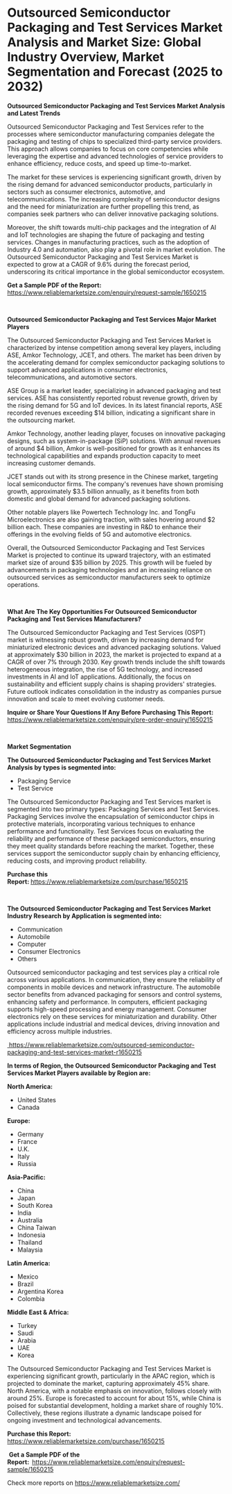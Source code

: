 <p><h1>Outsourced Semiconductor Packaging and Test Services Market Analysis and Market Size: Global Industry Overview, Market Segmentation and Forecast (2025 to 2032)</h1></p><p><strong>Outsourced Semiconductor Packaging and Test Services Market Analysis and Latest Trends</strong></p>
<p><p>Outsourced Semiconductor Packaging and Test Services refer to the processes where semiconductor manufacturing companies delegate the packaging and testing of chips to specialized third-party service providers. This approach allows companies to focus on core competencies while leveraging the expertise and advanced technologies of service providers to enhance efficiency, reduce costs, and speed up time-to-market.</p><p>The market for these services is experiencing significant growth, driven by the rising demand for advanced semiconductor products, particularly in sectors such as consumer electronics, automotive, and telecommunications. The increasing complexity of semiconductor designs and the need for miniaturization are further propelling this trend, as companies seek partners who can deliver innovative packaging solutions. </p><p>Moreover, the shift towards multi-chip packages and the integration of AI and IoT technologies are shaping the future of packaging and testing services. Changes in manufacturing practices, such as the adoption of Industry 4.0 and automation, also play a pivotal role in market evolution. The Outsourced Semiconductor Packaging and Test Services Market is expected to grow at a CAGR of 9.6% during the forecast period, underscoring its critical importance in the global semiconductor ecosystem.</p></p>
<p><strong>Get a Sample PDF of the Report:&nbsp;</strong> <a href="https://www.reliablemarketsize.com/enquiry/request-sample/1650215?utm_campaign=3045&utm_medium=2&utm_source=Github&utm_content=ia&utm_term=23032025&utm_id=outsourced-semiconductor-packaging-and-test-services">https://www.reliablemarketsize.com/enquiry/request-sample/1650215</a></p>
<p>&nbsp;</p>
<p><strong>Outsourced Semiconductor Packaging and Test Services Major Market Players</strong></p>
<p><p>The Outsourced Semiconductor Packaging and Test Services Market is characterized by intense competition among several key players, including ASE, Amkor Technology, JCET, and others. The market has been driven by the accelerating demand for complex semiconductor packaging solutions to support advanced applications in consumer electronics, telecommunications, and automotive sectors. </p><p>ASE Group is a market leader, specializing in advanced packaging and test services. ASE has consistently reported robust revenue growth, driven by the rising demand for 5G and IoT devices. In its latest financial reports, ASE recorded revenues exceeding $14 billion, indicating a significant share in the outsourcing market.</p><p>Amkor Technology, another leading player, focuses on innovative packaging designs, such as system-in-package (SiP) solutions. With annual revenues of around $4 billion, Amkor is well-positioned for growth as it enhances its technological capabilities and expands production capacity to meet increasing customer demands.</p><p>JCET stands out with its strong presence in the Chinese market, targeting local semiconductor firms. The company's revenues have shown promising growth, approximately $3.5 billion annually, as it benefits from both domestic and global demand for advanced packaging solutions.</p><p>Other notable players like Powertech Technology Inc. and TongFu Microelectronics are also gaining traction, with sales hovering around $2 billion each. These companies are investing in R&D to enhance their offerings in the evolving fields of 5G and automotive electronics.</p><p>Overall, the Outsourced Semiconductor Packaging and Test Services Market is projected to continue its upward trajectory, with an estimated market size of around $35 billion by 2025. This growth will be fueled by advancements in packaging technologies and an increasing reliance on outsourced services as semiconductor manufacturers seek to optimize operations.</p></p>
<p>&nbsp;</p>
<p><strong>What Are The Key Opportunities For Outsourced Semiconductor Packaging and Test Services Manufacturers?</strong></p>
<p><p>The Outsourced Semiconductor Packaging and Test Services (OSPT) market is witnessing robust growth, driven by increasing demand for miniaturized electronic devices and advanced packaging solutions. Valued at approximately $30 billion in 2023, the market is projected to expand at a CAGR of over 7% through 2030. Key growth trends include the shift towards heterogeneous integration, the rise of 5G technology, and increased investments in AI and IoT applications. Additionally, the focus on sustainability and efficient supply chains is shaping providers' strategies. Future outlook indicates consolidation in the industry as companies pursue innovation and scale to meet evolving customer needs.</p></p>
<p><strong>Inquire or Share Your Questions If Any Before Purchasing This Report:</strong> <a href="https://www.reliablemarketsize.com/enquiry/pre-order-enquiry/1650215?utm_campaign=3045&utm_medium=2&utm_source=Github&utm_content=ia&utm_term=23032025&utm_id=outsourced-semiconductor-packaging-and-test-services">https://www.reliablemarketsize.com/enquiry/pre-order-enquiry/1650215</a></p>
<p>&nbsp;</p>
<p><strong>Market Segmentation</strong></p>
<p><strong>The Outsourced Semiconductor Packaging and Test Services Market Analysis by types is segmented into:</strong></p>
<p><ul><li>Packaging Service</li><li>Test Service</li></ul></p>
<p><p>The Outsourced Semiconductor Packaging and Test Services market is segmented into two primary types: Packaging Services and Test Services. Packaging Services involve the encapsulation of semiconductor chips in protective materials, incorporating various techniques to enhance performance and functionality. Test Services focus on evaluating the reliability and performance of these packaged semiconductors, ensuring they meet quality standards before reaching the market. Together, these services support the semiconductor supply chain by enhancing efficiency, reducing costs, and improving product reliability.</p></p>
<p><strong>Purchase this Report:&nbsp;</strong><a href="https://www.reliablemarketsize.com/purchase/1650215?utm_campaign=3045&utm_medium=2&utm_source=Github&utm_content=ia&utm_term=23032025&utm_id=outsourced-semiconductor-packaging-and-test-services">https://www.reliablemarketsize.com/purchase/1650215</a></p>
<p>&nbsp;</p>
<p><strong>The Outsourced Semiconductor Packaging and Test Services Market Industry Research by Application is segmented into:</strong></p>
<p><ul><li>Communication</li><li>Automobile</li><li>Computer</li><li>Consumer Electronics</li><li>Others</li></ul></p>
<p><p>Outsourced semiconductor packaging and test services play a critical role across various applications. In communication, they ensure the reliability of components in mobile devices and network infrastructure. The automobile sector benefits from advanced packaging for sensors and control systems, enhancing safety and performance. In computers, efficient packaging supports high-speed processing and energy management. Consumer electronics rely on these services for miniaturization and durability. Other applications include industrial and medical devices, driving innovation and efficiency across multiple industries.</p></p>
<p><a href="https://www.reliablemarketsize.com/outsourced-semiconductor-packaging-and-test-services-market-r1650215?utm_campaign=3045&utm_medium=2&utm_source=Github&utm_content=ia&utm_term=23032025&utm_id=outsourced-semiconductor-packaging-and-test-services">&nbsp;https://www.reliablemarketsize.com/outsourced-semiconductor-packaging-and-test-services-market-r1650215</a></p>
<p><strong>In terms of Region, the Outsourced Semiconductor Packaging and Test Services Market Players available by Region are:</strong></p>
<p>
    <p> <strong> North America: </strong>
        <ul>
            <li>United States</li>
            <li>Canada</li>
        </ul>
        </p> 
    <p> <strong> Europe: </strong>
        <ul>
            <li>Germany</li>
            <li>France</li>
            <li>U.K.</li>
            <li>Italy</li>
            <li>Russia</li>
        </ul>
        </p> 
    <p> <strong> Asia-Pacific: </strong>
        <ul>
            <li>China</li>
            <li>Japan</li>
            <li>South Korea</li>
            <li>India</li>
            <li>Australia</li>
            <li>China Taiwan</li>
            <li>Indonesia</li>
            <li>Thailand</li>
            <li>Malaysia</li>
        </ul>
        </p> 
    <p> <strong> Latin America: </strong>
        <ul>
            <li>Mexico</li>
            <li>Brazil</li>
            <li>Argentina Korea</li>
            <li>Colombia</li>
        </ul>
        </p> 
    <p> <strong> Middle East & Africa: </strong>
        <ul>
            <li>Turkey</li>
            <li>Saudi</li>
            <li>Arabia</li>
            <li>UAE</li>
            <li>Korea</li>
        </ul>
    </p>
    </p>
<p><p>The Outsourced Semiconductor Packaging and Test Services Market is experiencing significant growth, particularly in the APAC region, which is projected to dominate the market, capturing approximately 45% share. North America, with a notable emphasis on innovation, follows closely with around 25%. Europe is forecasted to account for about 15%, while China is poised for substantial development, holding a market share of roughly 10%. Collectively, these regions illustrate a dynamic landscape poised for ongoing investment and technological advancements.</p></p>
<p><strong>Purchase this Report: </strong><a href="https://www.reliablemarketsize.com/purchase/1650215?utm_campaign=3045&utm_medium=2&utm_source=Github&utm_content=ia&utm_term=23032025&utm_id=outsourced-semiconductor-packaging-and-test-services">https://www.reliablemarketsize.com/purchase/1650215</a></p>
<p>&nbsp;<strong>Get a Sample PDF of the Report:&nbsp;&nbsp;</strong><a href="https://www.reliablemarketsize.com/enquiry/request-sample/1650215?utm_campaign=3045&utm_medium=2&utm_source=Github&utm_content=ia&utm_term=23032025&utm_id=outsourced-semiconductor-packaging-and-test-services">https://www.reliablemarketsize.com/enquiry/request-sample/1650215</a></p>
<p><strong></strong></p>
<p>Check more reports on <a href="https://www.reliablemarketsize.com/?utm_campaign=3045&utm_medium=2&utm_source=Github&utm_content=ia&utm_term=23032025&utm_id=outsourced-semiconductor-packaging-and-test-services">https://www.reliablemarketsize.com/</a></p>